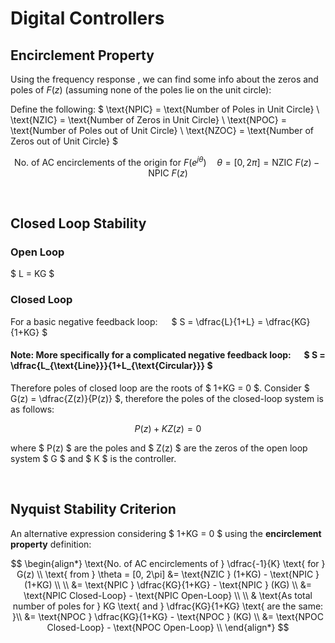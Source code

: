 # Digital Controllers


## Encirclement Property

Using the frequency response , we can find some info about the zeros and poles of $F(z)$ (assuming none of the poles lie on the unit circle):

Define the following:
$ \text{NPIC} = \text{Number of Poles in Unit Circle} \\
\text{NZIC} = \text{Number of Zeros in Unit Circle} \\
\text{NPOC} = \text{Number of Poles out of Unit Circle} \\
\text{NZOC} = \text{Number of Zeros out of Unit Circle} $

$$ \text{No. of AC encirclements of the origin for } F(e^{j \theta}) \quad \theta = [0, 2\pi] = \text{NZIC } F(z) - \text{NPIC } F(z) $$

</br>

## Closed Loop Stability

### Open Loop
$ L = KG $

### Closed Loop

For a basic negative feedback loop: &emsp;  $ S = \dfrac{L}{1+L} = \dfrac{KG}{1+KG} $

#### Note: More specifically for a complicated negative feedback loop: &emsp; $ S = \dfrac{L_{\text{Line}}}{1+L_{\text{Circular}}} $

Therefore poles of closed loop are the roots of $ 1+KG = 0 $. Consider $ G(z) = \dfrac{Z(z)}{P(z)} $, therefore the poles of the closed-loop system is as follows:

$$ P(z) + K Z(z) = 0 $$

where $ P(z) $ are the poles and $ Z(z) $ are the zeros of the open loop system $ G $ and $ K $ is the controller.

</br>

## Nyquist Stability Criterion

An alternative expression considering $ 1+KG = 0 $ using the **encirclement property** definition:

$$
\begin{align*}
\text{No. of AC encirclements of } \dfrac{-1}{K} \text{ for } G(z) \\ \text{ from } \theta = [0, 2\pi] &= \text{NZIC } (1+KG) - \text{NPIC } (1+KG) \\ \\
&= \text{NPIC } \dfrac{KG}{1+KG} - \text{NPIC } (KG) \\
&= \text{NPIC Closed-Loop}  - \text{NPIC Open-Loop} \\ \\
& \text{As total number of poles for } KG \text{ and } \dfrac{KG}{1+KG} \text{ are the same: }\\ 
&= \text{NPOC } \dfrac{KG}{1+KG} - \text{NPOC } (KG) \\
&= \text{NPOC Closed-Loop}  - \text{NPOC Open-Loop} \\
\end{align*}
$$

